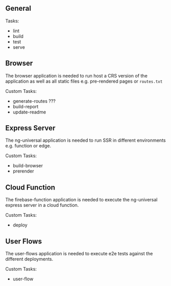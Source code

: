 ## General

Tasks:

- lint
- build
- test
- serve

## Browser

The browser application is needed to run host a CRS version of the application as well as all static files e.g.
pre-rendered pages or `routes.txt`

Custom Tasks:

- generate-routes ???
- build-report
- update-readme

## Express Server

The ng-universal application is needed to run SSR in different environments e.g. function or edge.

Custom Tasks:

- build-browser
- prerender

## Cloud Function

The firebase-function application is needed to execute the ng-universal express server in a cloud function.

Custom Tasks:

- deploy

## User Flows

The user-flows application is needed to execute e2e tests against the different deployments.

Custom Tasks:

- user-flow
